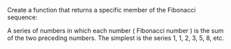 Create a function that returns a specific member of the Fibonacci sequence:

A series of numbers in which each number ( Fibonacci number ) is the sum of the two preceding numbers. The simplest is the series 1, 1, 2, 3, 5, 8, etc.